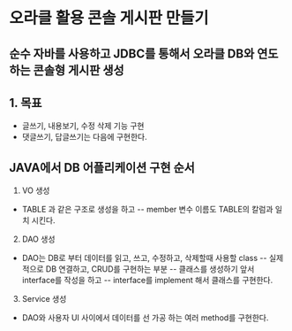 # 오라클 활용 콘솔 게시판 만들기

## 순수 자바를 사용하고 JDBC를 통해서 오라클 DB와 연도하는 콘솔형 게시판 생성

## 1. 목표
* 글쓰기, 내용보기, 수정 삭제 기능 구현
* 댓글쓰기, 답글쓰기는 다음에 구현한다.


## JAVA에서 DB 어플리케이션 구현 순서
1. VO 생성
- TABLE 과 같은 구조로 생성을 하고
-- member 변수 이름도 TABLE의 칼럼과 일치 시킨다.

2. DAO 생성
- DAO는 DB로 부터 데이터를 읽고, 쓰고, 수정하고, 삭제할때 사용할 class
-- 실제적으로 DB 연결하고, CRUD를 구현하는 부분
-- 클래스를 생성하기 앞서 interface를 작성을 하고
-- interface를 implement 해서 클래스를 구현한다.

3. Service 생성
- DAO와 사용자 UI 사이에서 데이터를 선 가공 하는 여러 method를 구현한다.
